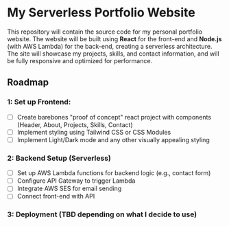 # My Serverless Portfolio Website

This repository will contain the source code for my personal portfolio website. The website will be built using **React** for the front-end and **Node.js** (with AWS Lambda) for the back-end, creating a serverless architecture. The site will showcase my projects, skills, and contact information, and will be fully responsive and optimized for performance.

## Roadmap

### 1: Set up Frontend:
- [ ] Create barebones "proof of concept" react project with components (Header, About, Projects, Skills, Contact)
- [ ] Implement styling using Tailwind CSS or CSS Modules
- [ ] Implement Light/Dark mode and any other visually appealing styling
### 2: Backend Setup (Serverless)
- [ ] Set up AWS Lambda functions for backend logic (e.g., contact form)
- [ ] Configure API Gateway to trigger Lambda
- [ ] Integrate AWS SES for email sending
- [ ] Connect front-end with API
### 3: Deployment (TBD depending on what I decide to use)

